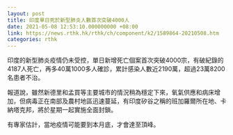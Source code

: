 ```yaml
---
layout: post
title: 印度單日死於新型肺炎人數首次突破4000人
date: 2021-05-08 12:53:10.000000000 +08:00
link: https://news.rthk.hk/rthk/ch/component/k2/1589864-20210508.htm
categories: rthk
---
```


印度的新型肺炎疫情仍未受控，單日新增死亡個案首次突破4000宗，有破紀錄的4187人死亡，再多40萬1000多人確診，累計感染人數近2190萬，超過23萬8200名患者不治。

報道說，雖然新德里和孟買等主要城市的情況稍為穩定下來，氧氣供應和病床增加，但病毒正在南部及農村地區迅速蔓延，有印度矽谷之稱的班加羅爾所在地、卡納塔克邦，將於星期一起實施全面封鎖。

有專家估計，當地疫情可能要到本月底，才會達至頂峰。

